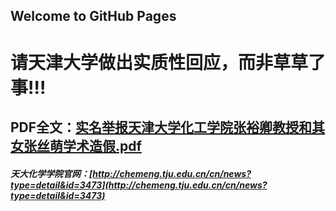 ## Welcome to GitHub Pages

# 请天津大学做出实质性回应，而非草草了事!!!

## PDF全文：[实名举报天津大学化工学院张裕卿教授和其女张丝萌学术造假.pdf](./实名举报天津大学化工学院张裕卿教授和其女张丝萌学术造假.pdf)

##### 天大化学学院官网：[http://chemeng.tju.edu.cn/cn/news?type=detail&id=3473](http://chemeng.tju.edu.cn/cn/news?type=detail&id=3473)
